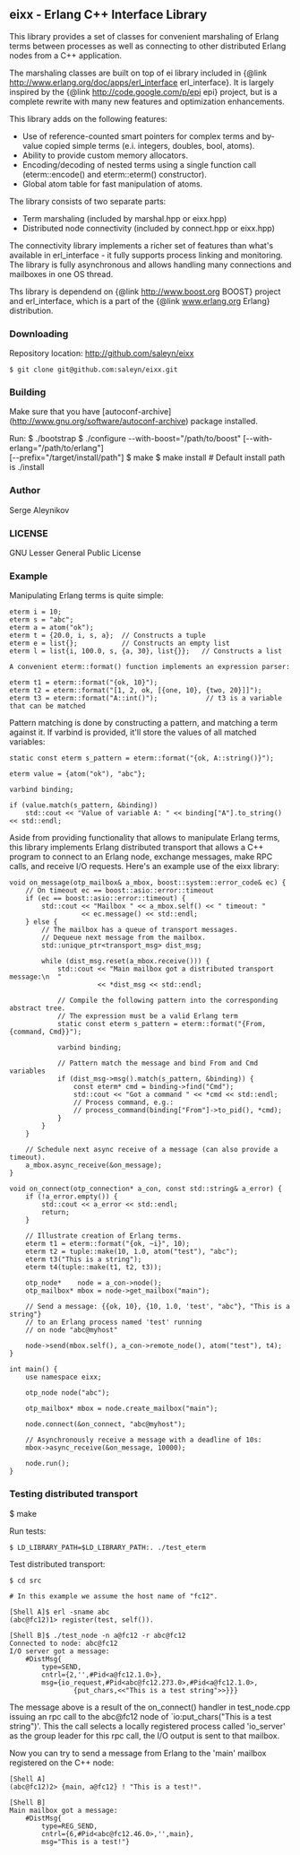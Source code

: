 ## eixx - Erlang C++ Interface Library ##

This library provides a set of classes for convenient marshaling
of Erlang terms between processes as well as connecting to other
distributed Erlang nodes from a C++ application.

The marshaling classes are built on top of ei library included in
{@link http://www.erlang.org/doc/apps/erl_interface erl_interface}.
It is largely inspired by the {@link http://code.google.com/p/epi epi}
project, but is a complete rewrite with many new features and 
optimization enhancements.

This library adds on the following features:
  - Use of reference-counted smart pointers for complex terms and
    by-value copied simple terms (e.i. integers, doubles, bool, atoms).
  - Ability to provide custom memory allocators.
  - Encoding/decoding of nested terms using a single function call
    (eterm::encode() and eterm::eterm() constructor).
  - Global atom table for fast manipulation of atoms.

The library consists of two separate parts:
  - Term marshaling (included by marshal.hpp or eixx.hpp)
  - Distributed node connectivity (included by connect.hpp or eixx.hpp)

The connectivity library implements a richer set of features than
what's available in erl_interface - it fully supports process
linking and monitoring.  The library is fully asynchronous and allows
handling many connections and mailboxes in one OS thread.

Ths library is dependend on {@link http://www.boost.org BOOST}
project and erl_interface, which is a part of the 
{@link www.erlang.org Erlang} distribution.

### Downloading ###

Repository location: http://github.com/saleyn/eixx

    $ git clone git@github.com:saleyn/eixx.git

### Building ###

Make sure that you have [autoconf-archive]
(http://www.gnu.org/software/autoconf-archive) package installed.

Run:
    $ ./bootstrap
    $ ./configure --with-boost="/path/to/boost" [--with-erlang="/path/to/erlang"] \
        [--prefix="/target/install/path"]
    $ make
    $ make install      # Default install path is ./install

### Author ###

Serge Aleynikov <saleyn at gmail dot com>

### LICENSE ###

GNU Lesser General Public License

### Example ###

Manipulating Erlang terms is quite simple:

    eterm i = 10;
    eterm s = "abc";
    eterm a = atom("ok");
    eterm t = {20.0, i, s, a};  // Constructs a tuple
    eterm e = list{};           // Constructs an empty list
    eterm l = list{i, 100.0, s, {a, 30}, list{}};   // Constructs a list

    A convenient eterm::format() function implements an expression parser:

    eterm t1 = eterm::format("{ok, 10}");
    eterm t2 = eterm::format("[1, 2, ok, [{one, 10}, {two, 20}]]");
    eterm t3 = eterm::format("A::int()");            // t3 is a variable that can be matched

Pattern matching is done by constructing a pattern, and matching a term
against it. If varbind is provided, it'll store the values of all matched variables:

    static const eterm s_pattern = eterm::format("{ok, A::string()}");

    eterm value = {atom("ok"), "abc"};

    varbind binding;

    if (value.match(s_pattern, &binding))
        std::cout << "Value of variable A: " << binding["A"].to_string() << std::endl;

Aside from providing functionality that allows to manipulate Erlang terms, this
library implements Erlang distributed transport that allows a C++ program to connect
to an Erlang node, exchange messages, make RPC calls, and receive I/O requests.
Here's an example use of the eixx library:

    void on_message(otp_mailbox& a_mbox, boost::system::error_code& ec) {
        // On timeout ec == boost::asio::error::timeout
        if (ec == boost::asio::error::timeout) {
            std::cout << "Mailbox " << a_mbox.self() << " timeout: "
                      << ec.message() << std::endl;
        } else {
            // The mailbox has a queue of transport messages.
            // Dequeue next message from the mailbox.
            std::unique_ptr<transport_msg> dist_msg;

            while (dist_msg.reset(a_mbox.receive())) {
                std::cout << "Main mailbox got a distributed transport message:\n  "
                          << *dist_msg << std::endl;

                // Compile the following pattern into the corresponding abstract tree.
                // The expression must be a valid Erlang term
                static const eterm s_pattern = eterm::format("{From, {command, Cmd}}");

                varbind binding;

                // Pattern match the message and bind From and Cmd variables
                if (dist_msg->msg().match(s_pattern, &binding)) {
                    const eterm* cmd = binding->find("Cmd");
                    std::cout << "Got a command " << *cmd << std::endl;
                    // Process command, e.g.:
                    // process_command(binding["From"]->to_pid(), *cmd);
                }
            }
        }
        
        // Schedule next async receive of a message (can also provide a timeout).
        a_mbox.async_receive(&on_message);
    }

    void on_connect(otp_connection* a_con, const std::string& a_error) {
        if (!a_error.empty()) {
            std::cout << a_error << std::endl;
            return;
        }

        // Illustrate creation of Erlang terms.
        eterm t1 = eterm::format("{ok, ~i}", 10);
        eterm t2 = tuple::make(10, 1.0, atom("test"), "abc");
        eterm t3("This is a string");
        eterm t4(tuple::make(t1, t2, t3));

        otp_node*    node = a_con->node();
        otp_mailbox* mbox = node->get_mailbox("main");

        // Send a message: {{ok, 10}, {10, 1.0, 'test', "abc"}, "This is a string"}
        // to an Erlang process named 'test' running
        // on node "abc@myhost"

        node->send(mbox.self(), a_con->remote_node(), atom("test"), t4);
    }

    int main() {
        use namespace eixx;

        otp_node node("abc");

        otp_mailbox* mbox = node.create_mailbox("main");

        node.connect(&on_connect, "abc@myhost");

        // Asynchronously receive a message with a deadline of 10s:
        mbox->async_receive(&on_message, 10000);

        node.run();
    }



### Testing distributed transport ###

$ make

Run tests:

    $ LD_LIBRARY_PATH=$LD_LIBRARY_PATH:. ./test_eterm

Test distributed transport:

    $ cd src

    # In this example we assume the host name of "fc12".

    [Shell A]$ erl -sname abc
    (abc@fc12)1> register(test, self()).

    [Shell B]$ ./test_node -n a@fc12 -r abc@fc12
    Connected to node: abc@fc12
    I/O server got a message:
        #DistMsg{
            type=SEND,
            cntrl={2,'',#Pid<a@fc12.1.0>},
            msg={io_request,#Pid<abc@fc12.273.0>,#Pid<a@fc12.1.0>,
                    {put_chars,<<"This is a test string">>}}}

The message above is a result of the on_connect() handler in test_node.cpp
issuing an rpc call to the abc@fc12 node of `io:put_chars("This is a test 
string")'. This the call selects a locally registered process called 
'io_server' as the group leader for this rpc call, the I/O output is sent 
to that mailbox.

Now you can try to send a message from Erlang to the 'main' mailbox
registered on the C++ node:

    [Shell A]
    (abc@fc12)2> {main, a@fc12} ! "This is a test!".

    [Shell B]
    Main mailbox got a message:
        #DistMsg{
            type=REG_SEND,
            cntrl={6,#Pid<abc@fc12.46.0>,'',main},
            msg="This is a test!"}

